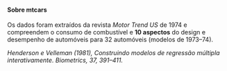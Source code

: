 #### Sobre mtcars

Os dados foram extraídos da revista *Motor Trend US* de 1974 e compreendem o consumo de combustível e **10 aspectos** do design e desempenho de automóveis para 32 automóveis (modelos de 1973–74).

*Henderson e Velleman (1981), Construindo modelos de regressão múltipla interativamente. Biometrics, 37, 391–411.*